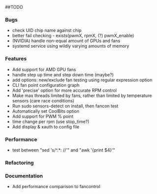 ##TODO

### Bugs

- check UID chip name against chip
- better fail checking - exists(pwmX, rpmX, (?) pwmX_enable)
- (NVIDIA) handle non-equal amount of GPUs and fans
- systemd service using wildly varying amounts of memory

### Features

- Add support for AMD GPU fans
- handle step up time and step down time (maybe?)
- add options: new/exclude fan testing using regular expression option
- CLI fan point configuration graph
- Add 'precise' option for more accurate RPM control
- Make max threads limited by fans, rather than limited by temperature sensors (care race conditions)
- Run sudo sensors-detect on install, then fancon test
- Automatically set CoolBits option
- Add support for PWM % point
- time change per rpm (use stop_time?)
- Add display & xauth to config file

### Performance 

- test between "sed 's/^.*: //'" and "awk '{print $4}'"

### Refactoring

### Documentation

- Add performance comparison to fancontrol